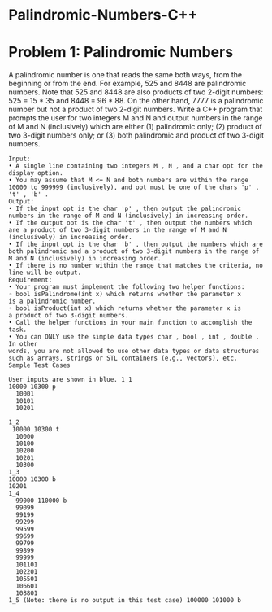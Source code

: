 # Palindromic-Numbers-C++

# Problem 1: Palindromic Numbers
A palindromic number is one that reads the same both ways, from the beginning or from the end. For example, 525 and 8448 are palindromic numbers. Note that 525 and 8448 are also products of two 2-digit numbers: 525 = 15 * 35 and 8448 = 96 * 88. On the other hand, 7777 is a palindromic number but not a product of two 2-digit numbers.
Write a C++ program that prompts the user for two integers M and N and output numbers in the range of M and N (inclusively) which are either (1) palindromic only; (2) product of two 3-digit numbers only; or (3) both palindromic and product of two 3-digit numbers.
```
Input:
• A single line containing two integers M , N , and a char opt for the display option.
• You may assume that M <= N and both numbers are within the range 10000 to 999999 (inclusively), and opt must be one of the chars 'p' , 't' , 'b' .
Output:
• If the input opt is the char 'p' , then output the palindromic numbers in the range of M and N (inclusively) in increasing order.
• If the output opt is the char 't' , then output the numbers which are a product of two 3-digit numbers in the range of M and N (inclusively) in increasing order.
• If the input opt is the char 'b' , then output the numbers which are both palindromic and a product of two 3-digit numbers in the range of M and N (inclusively) in increasing order.
• If there is no number within the range that matches the criteria, no line will be output.
Requirement:
• Your program must implement the following two helper functions:
◦ bool isPalindrome(int x) which returns whether the parameter x
is a palindromic number.
◦ bool isProduct(int x) which returns whether the parameter x is
a product of two 3-digit numbers.
• Call the helper functions in your main function to accomplish the task.
• You can ONLY use the simple data types char , bool , int , double . In other
words, you are not allowed to use other data types or data structures such as arrays, strings or STL containers (e.g., vectors), etc.
Sample Test Cases

```

```
User inputs are shown in blue. 1_1
10000 10300 p
  10001
  10101
  10201
       
1_2
 10000 10300 t
  10000
  10100
  10200
  10201
  10300
1_3
10000 10300 b
10201
1_4
  99000 110000 b
  99099
  99199
  99299
  99599
  99699
  99799
  99899
  99999
  101101
  102201
  105501
  106601
  108801
1_5 (Note: there is no output in this test case) 100000 101000 b

```
   
